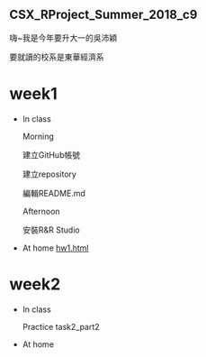 ## CSX_RProject_Summer_2018_c9
嗨~我是今年要升大一的吳沛穎

要就讀的校系是東華經濟系

# week1
* In class

  Morning

  建立GitHub帳號
 
  建立repository
 
  編輯README.md
 
  Afternoon

  安裝R&R Studio
 
* At home
[hw1.html](https://peiyingwu0705.github.io/-/hw1/hw_1.html)

# week2
* In class

  Practice task2_part2

* At home

